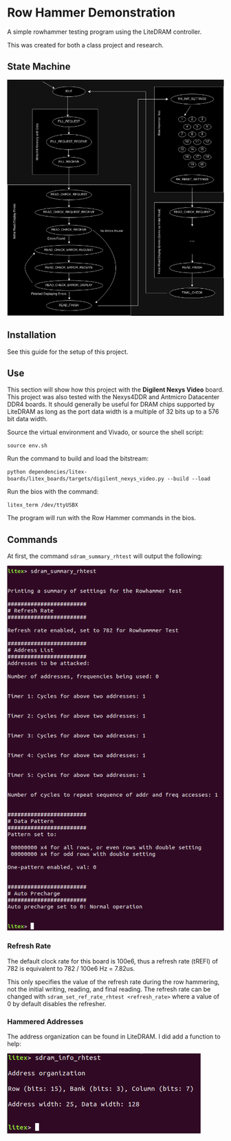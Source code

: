 # Row Hammer Demonstration

A simple rowhammer testing program using the LiteDRAM controller.

This was created for both a class project and research.

## State Machine

![](rowhammer_state_machine.png)

## Installation

See this guide for the setup of this project.

## Use

This section will show how this project with the **Digilent Nexys Video** board. 
This project was also tested with the Nexys4DDR and Antmicro Datacenter DDR4 boards.
It should generally be useful for DRAM chips supported by LiteDRAM as long as the port data width is a multiple of 32 bits up to a 576 bit data width.

Source the virtual environment and Vivado, or source the shell script:

```
source env.sh
```

Run the command to build and load the bitstream:

```
python dependencies/litex-boards/litex_boards/targets/digilent_nexys_video.py --build --load
```

Run the bios with the command:
```
litex_term /dev/ttyUSBX
```

The program will run with the Row Hammer commands in the bios.

## Commands

At first, the command ```sdram_summary_rhtest``` will output the following:

![](sdram_summary_rhtest.png)

### Refresh Rate

The default clock rate for this board is 100e6, thus a refresh rate (tREFI) of 782 is equivalent to 782 / 100e6 Hz = 7.82us.  

This only specifies the value of the refresh rate during the row hammering, not the initial writing, reading, and final reading. 
The refresh rate can be changed with ```sdram_set_ref_rate_rhtest <refresh_rate>``` where a value of 0 by default disables the refresher.

### Hammered Addresses

The address organization can be found in LiteDRAM. I did add a function to help:

![](sdram_info_rhtest.png)




















































